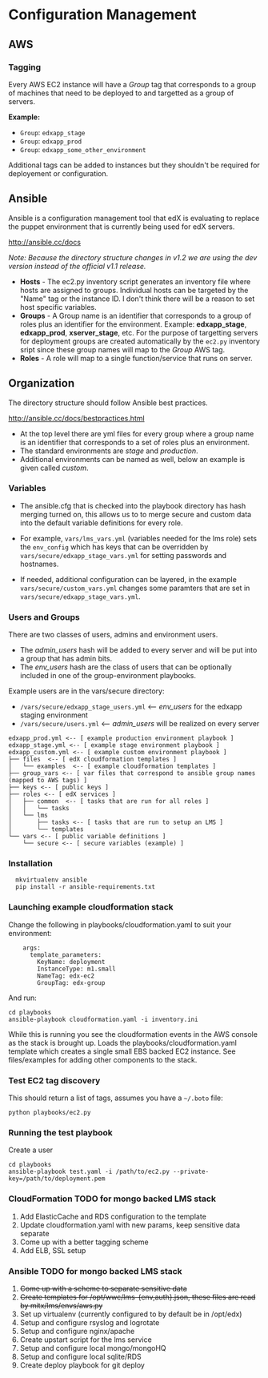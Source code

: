 # Configuration Management
## AWS

### Tagging

Every AWS EC2 instance will have a *Group* tag that corresponds to a group of machines that need to be deployed to and targetted as a group of servers. 

**Example:**
* `Group`: `edxapp_stage`
* `Group`: `edxapp_prod`
* `Group`: `edxapp_some_other_environment`
 
Additional tags can be added to instances but they shouldn't be required for deployement or configuration.

## Ansible

Ansible is a configuration management tool that edX is evaluating to replace the puppet environment 
that is currently being used for edX servers.

http://ansible.cc/docs

_Note: Because the directory structure changes in v1.2 we are using the dev version instead of the official v1.1 release._


* __Hosts__ -  The ec2.py inventory script generates an inventory file where hosts are assigned to groups. Individual hosts can be targeted by the "Name" tag or the instance ID. I don't think there will be a reason to set host specific variables.
* __Groups__ - A Group name is an identifier that corresponds to a group of roles plus an identifier for the environment.  Example: __edxapp_stage__, __edxapp_prod__, __xserver_stage__, etc.  For the purpose of targetting servers for deployment groups are created automatically by the `ec2.py` inventory sript since these group names will map to the _Group_ AWS tag. 
* __Roles__  - A role will map to a single function/service that runs on server.

## Organization

The directory structure should follow Ansible best practices.

http://ansible.cc/docs/bestpractices.html

* At the top level there are yml files for every group where a group name is an identifier that corresponds to a set of roles plus an environment.  
* The standard environments are _stage_ and _production_.
* Additional environments can be named as well, below an example is given called _custom_.


### Variables

* The ansible.cfg that is checked into the playbook directory has hash merging turned on, this allows
us to to merge secure and custom data into the default variable definitions for every role.

* For example, `vars/lms_vars.yml` (variables needed for the lms role) sets the `env_config` which has keys that can be overridden by `vars/secure/edxapp_stage_vars.yml` for setting passwords and hostnames.  

* If needed, additional configuration can be layered, in the example `vars/secure/custom_vars.yml` changes some paramters that are set in `vars/secure/edxapp_stage_vars.yml`.


### Users and Groups

There are two classes of users, admins and environment users.

* The *admin_users* hash will be added to every server and will be put into a group that has admin bits.
* The *env_users* hash are the class of users that can be optionally included in one of the group-environment playbooks.


Example users are in the vars/secure directory:

* `/vars/secure/edxapp_stage_users.yml` <-- *env_users* for the edxapp staging environment  
* `/vars/secure/users.yml` <-- *admin_users* will be realized on every server


```
edxapp_prod.yml <-- [ example production environment playbook ]
edxapp_stage.yml <-- [ example stage environment playbook ]
edxapp_custom.yml <-- [ example custom environment playbook ]
├── files  <-- [ edX cloudformation templates ]
│   └── examples  <-- [ example cloudformation templates ]
├── group_vars <-- [ var files that correspond to ansible group names (mapped to AWS tags) ]
├── keys <-- [ public keys ]
├── roles <-- [ edX services ]
│   ├── common  <-- [ tasks that are run for all roles ]
│   │   └── tasks
│   └── lms 
│       ├── tasks <-- [ tasks that are run to setup an LMS ]
│       └── templates
└── vars <-- [ public variable definitions ]
    └── secure <-- [ secure variables (example) ]

```
    

### Installation

```
  mkvirtualenv ansible
  pip install -r ansible-requirements.txt
```

### Launching example cloudformation stack

Change the following in playbooks/cloudformation.yaml to suit your environment:

```
    args:
      template_parameters:
        KeyName: deployment
        InstanceType: m1.small
        NameTag: edx-ec2
        GroupTag: edx-group
```

And run:

  ```
  cd playbooks
  ansible-playbook cloudformation.yaml -i inventory.ini
  ```


While this is running you see the cloudformation events in the AWS console as the stack is brought up.
Loads the playbooks/cloudformation.yaml template which creates a single small EBS backed EC2 instance.
See files/examples for adding other components to the stack.


### Test EC2 tag discovery

This should return a list of tags, assumes you have a `~/.boto` file:

  `python playbooks/ec2.py`
  
  
### Running the test playbook

Create a user

  ```
  cd playbooks
  ansible-playbook test.yaml -i /path/to/ec2.py --private-key=/path/to/deployment.pem
  ```
### CloudFormation TODO for mongo backed LMS stack

1. Add ElasticCache and RDS configuration to the template
2. Update cloudformation.yaml with new params, keep sensitive data separate
3. Come up with a better tagging scheme
4. Add ELB, SSL setup

### Ansible TODO for mongo backed LMS stack

1. ~~Come up with a scheme to separate sensitive data~~
2. ~~Create templates for /opt/wwc/lms-{env,auth}.json, these files are read by mitx/lms/envs/aws.py~~
3. Set up virtualenv (currently configured to by default be in /opt/edx)
4. Setup and configure rsyslog and logrotate
5. Setup and configure nginx/apache
5. Create upstart script for the lms service
6. Setup and configure local mongo/mongoHQ
7. Setup and configure local sqlite/RDS
8. Create deploy playbook for git deploy


  
  

